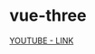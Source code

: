 # vue-three

[YOUTUBE - LINK](https://www.youtube.com/watch?v=eEKy-FVWn8A&ab_channel=%E5%B0%8F%E9%A9%AC%E6%8A%80%E6%9C%AF)
